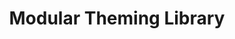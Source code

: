 ---
title: Modular Theming Library
layout: Home
intro: Versatile, Standardized Configuration, Flexible
# highlights:
#   - title: "Modular"
#     description: "Choose only the components you need, or easily include everything in one step"
#     links:
#       - text: "Showcase"
#         url: "/showcase/"
#   - title: "Configurable"
#     description: "Everything has a common configuration pattern. All configuration is documented in API documentation"
#     links:
#       - text: "Sass API"
#         url: "/sass/"
#       - text: "Javascript API"
#         url: "/javascript/"
#   - title: "Accessible"
#     description: "Built with accessibility standards in mind"
---